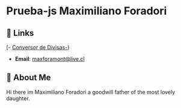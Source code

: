 # Prueba-js Maximiliano Foradori
## 🔗 Links
[- [Conversor de Divisas-](https://gianluca-cl.github.io/Prueba-js-Conversor-de-Monedas/))


- **Email**: [maxforamont@live.cl](maxforamont@live.cl)

## 🌟 About Me
Hi there im Maximiliano Foradori a goodwill father of the most lovely daughter.

